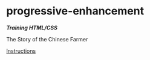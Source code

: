 # progressive-enhancement

***Training HTML/CSS***

The Story of the Chinese Farmer  

[Instructions](https://github.com/becodeorg/CRL-Keller-4/blob/main/1.The-Field/04.HTML-CSS/0.progressive_enhancement/readme.md)